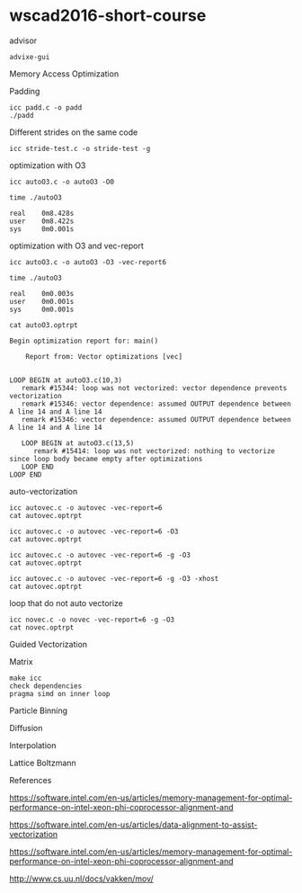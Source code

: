 # wscad2016-short-course

advisor

```
advixe-gui
```

Memory Access Optimization

Padding
```
icc padd.c -o padd
./padd
```

Different strides on the same code

```
icc stride-test.c -o stride-test -g
```

optimization with O3

```
icc autoO3.c -o autoO3 -O0

time ./autoO3

real    0m8.428s
user    0m8.422s
sys     0m0.001s
```

optimization with O3 and vec-report

```
icc autoO3.c -o autoO3 -O3 -vec-report6

time ./autoO3

real    0m0.003s
user    0m0.001s
sys     0m0.001s
```

```
cat autoO3.optrpt

Begin optimization report for: main()

    Report from: Vector optimizations [vec]


LOOP BEGIN at autoO3.c(10,3)
   remark #15344: loop was not vectorized: vector dependence prevents vectorization
   remark #15346: vector dependence: assumed OUTPUT dependence between A line 14 and A line 14
   remark #15346: vector dependence: assumed OUTPUT dependence between A line 14 and A line 14

   LOOP BEGIN at autoO3.c(13,5)
      remark #15414: loop was not vectorized: nothing to vectorize since loop body became empty after optimizations
   LOOP END
LOOP END
```

auto-vectorization

```
icc autovec.c -o autovec -vec-report=6
cat autovec.optrpt

icc autovec.c -o autovec -vec-report=6 -O3
cat autovec.optrpt

icc autovec.c -o autovec -vec-report=6 -g -O3
cat autovec.optrpt

icc autovec.c -o autovec -vec-report=6 -g -O3 -xhost
cat autovec.optrpt
```

loop that do not auto vectorize

```
icc novec.c -o novec -vec-report=6 -g -O3
cat novec.optrpt
```

Guided Vectorization

Matrix

```
make icc
check dependencies
pragma simd on inner loop

```

Particle Binning 

Diffusion

Interpolation

Lattice Boltzmann



References

https://software.intel.com/en-us/articles/memory-management-for-optimal-performance-on-intel-xeon-phi-coprocessor-alignment-and

https://software.intel.com/en-us/articles/data-alignment-to-assist-vectorization

https://software.intel.com/en-us/articles/memory-management-for-optimal-performance-on-intel-xeon-phi-coprocessor-alignment-and

http://www.cs.uu.nl/docs/vakken/mov/
